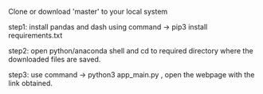 Clone or download 'master' to your local system

step1: install pandas and dash using command -> pip3 install requirements.txt

step2: open python/anaconda shell and cd to required directory where the downloaded files are saved.

step3: use command -> python3 app_main.py , open the webpage with the link obtained.
